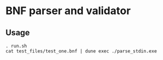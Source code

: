 # BNF parser and validator

## Usage

```
. run.sh
cat test_files/test_one.bnf | dune exec ./parse_stdin.exe
```